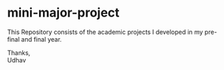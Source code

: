 # mini-major-project
This Repository consists of the academic projects I developed in my pre-final and final year.

Thanks, <br>
Udhav
